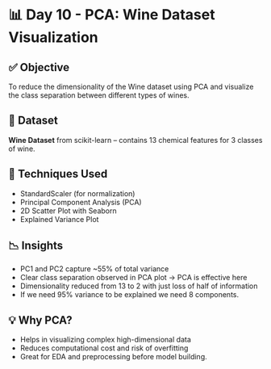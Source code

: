 # 📊 Day 10 - PCA: Wine Dataset Visualization

## ✅ Objective
To reduce the dimensionality of the Wine dataset using PCA and visualize the class separation between different types of wines.

## 📁 Dataset
**Wine Dataset** from scikit-learn – contains 13 chemical features for 3 classes of wine.

## 🔧 Techniques Used
- StandardScaler (for normalization)
- Principal Component Analysis (PCA)
- 2D Scatter Plot with Seaborn
- Explained Variance Plot

## 📉 Insights
- PC1 and PC2 capture ~55% of total variance
- Clear class separation observed in PCA plot → PCA is effective here
- Dimensionality reduced from 13 to 2 with just loss of half of information
- If we need 95% variance to be explained we need 8 components.

## 💡 Why PCA?
- Helps in visualizing complex high-dimensional data
- Reduces computational cost and risk of overfitting
- Great for EDA and preprocessing before model building.
